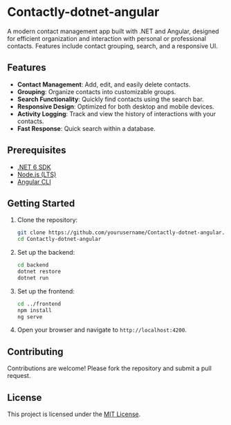 # Contactly-dotnet-angular
A modern contact management app built with .NET and Angular, designed for efficient organization and interaction with personal or professional contacts. Features include contact grouping, search, and a responsive UI.
## Features
- **Contact Management**: Add, edit, and easily delete contacts.
- **Grouping**: Organize contacts into customizable groups.
- **Search Functionality**: Quickly find contacts using the search bar.
- **Responsive Design**: Optimized for both desktop and mobile devices.
- **Activity Logging**: Track and view the history of interactions with your contacts.
- **Fast Response**: Quick search within a database.

## Prerequisites
- [.NET 6 SDK](https://dotnet.microsoft.com/download/dotnet/6.0)
- [Node.js (LTS)](https://nodejs.org/)
- [Angular CLI](https://angular.io/cli)

## Getting Started
1. Clone the repository:
    ```bash
    git clone https://github.com/yourusername/Contactly-dotnet-angular.git
    cd Contactly-dotnet-angular
    ```

2. Set up the backend:
    ```bash
    cd backend
    dotnet restore
    dotnet run
    ```

3. Set up the frontend:
    ```bash
    cd ../frontend
    npm install
    ng serve
    ```

4. Open your browser and navigate to `http://localhost:4200`.

## Contributing
Contributions are welcome! Please fork the repository and submit a pull request.

## License
This project is licensed under the [MIT License](LICENSE).
